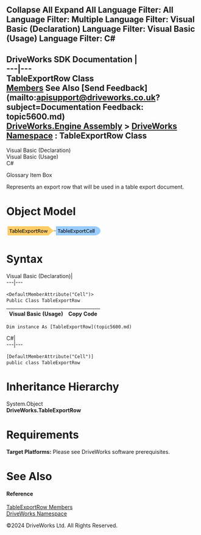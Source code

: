        

 Collapse All Expand All  Language Filter: All  Language Filter: Multiple  Language Filter: Visual Basic (Declaration) Language Filter: Visual Basic (Usage) Language Filter: C#  
---  
DriveWorks SDK Documentation  |   
---|---  
TableExportRow Class   
[Members](topic5601.md) See Also [Send Feedback](mailto:apisupport@driveworks.co.uk?subject=Documentation Feedback: topic5600.md)  
[DriveWorks.Engine Assembly](topic2156.md) > [DriveWorks Namespace](topic2159.md) : TableExportRow Class  
---  
  
Visual Basic (Declaration)    
Visual Basic (Usage)    
C# 

Glossary Item Box

Represents an export row that will be used in a table export document. 

# Object Model

![](dotnetdiagramimages/image282.png)

# Syntax

Visual Basic (Declaration)|   
---|---  
      
    
    <DefaultMemberAttribute("Cell")>
    Public Class TableExportRow   
  
Visual Basic (Usage)| Copy Code  
---|---  
      
    
    Dim instance As [TableExportRow](topic5600.md)  
  
C#|   
---|---  
      
    
    [DefaultMemberAttribute("Cell")]
    public class TableExportRow   
  
# Inheritance Hierarchy

System.Object  
**DriveWorks.TableExportRow**  


# Requirements

**Target Platforms:** Please see DriveWorks software prerequisites.

# See Also

#### Reference

[TableExportRow Members](topic5601.md)   
[DriveWorks Namespace](topic2159.md)

©2024 DriveWorks Ltd. All Rights Reserved.
